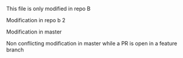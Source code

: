 This file is only modified in repo B

Modification in repo b 2

Modification in master

Non conflicting modification in master while a PR is open in a feature branch


